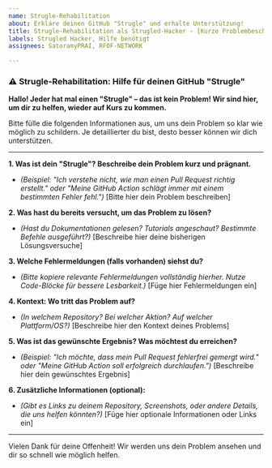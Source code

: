 ```yaml
---
name: Strugle-Rehabilitation
about: Erkläre deinen GitHub "Strugle" und erhalte Unterstützung!
title: Strugle-Rehabilitation als Strugled-Hacker - [Kurze Problembeschreibung]
labels: Strugled Hacker, Hilfe benötigt
assignees: SatoramyPRAI, RFOF-NETWORK

---
```


### ⚠️ Strugle-Rehabilitation: Hilfe für deinen GitHub "Strugle"

**Hallo! Jeder hat mal einen "Strugle" – das ist kein Problem! Wir sind hier, um dir zu helfen, wieder auf Kurs zu kommen.**

Bitte fülle die folgenden Informationen aus, um uns dein Problem so klar wie möglich zu schildern. Je detaillierter du bist, desto besser können wir dich unterstützen.

---

**1. Was ist dein "Strugle"? Beschreibe dein Problem kurz und prägnant.**
* *(Beispiel: "Ich verstehe nicht, wie man einen Pull Request richtig erstellt." oder "Meine GitHub Action schlägt immer mit einem bestimmten Fehler fehl.")*
[Bitte hier dein Problem beschreiben]

**2. Was hast du bereits versucht, um das Problem zu lösen?**
* *(Hast du Dokumentationen gelesen? Tutorials angeschaut? Bestimmte Befehle ausgeführt?)*
[Beschreibe hier deine bisherigen Lösungsversuche]

**3. Welche Fehlermeldungen (falls vorhanden) siehst du?**
* *(Bitte kopiere relevante Fehlermeldungen vollständig hierher. Nutze Code-Blöcke für bessere Lesbarkeit.)*
[Füge hier Fehlermeldungen ein]


**4. Kontext: Wo tritt das Problem auf?**
* *(In welchem Repository? Bei welcher Aktion? Auf welcher Plattform/OS?)*
[Beschreibe hier den Kontext deines Problems]

**5. Was ist das gewünschte Ergebnis? Was möchtest du erreichen?**
* *(Beispiel: "Ich möchte, dass mein Pull Request fehlerfrei gemergt wird." oder "Meine GitHub Action soll erfolgreich durchlaufen.")*
[Beschreibe hier dein gewünschtes Ergebnis]

**6. Zusätzliche Informationen (optional):**
* *(Gibt es Links zu deinem Repository, Screenshots, oder andere Details, die uns helfen könnten?)*
[Füge hier optionale Informationen oder Links ein]

---

Vielen Dank für deine Offenheit! Wir werden uns dein Problem ansehen und dir so schnell wie möglich helfen.
